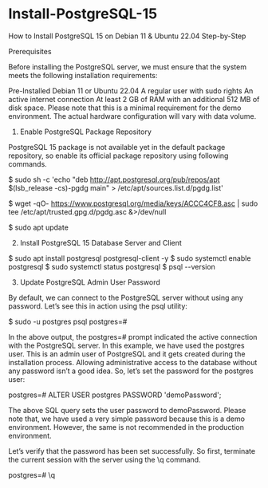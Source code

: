 # Install-PostgreSQL-15
How to Install PostgreSQL 15 on Debian  11 &amp; Ubuntu 22.04 Step-by-Step

Prerequisites

Before installing the PostgreSQL server, we must ensure that the system meets the following installation requirements:

Pre-Installed Debian 11 or Ubuntu 22.04
A regular user with sudo rights
An active internet connection
At least 2 GB of RAM with an additional 512 MB of disk space. Please note that this is a minimal requirement for the demo environment. The actual      hardware configuration will vary with data volume.

1) Enable PostgreSQL Package Repository

PostgreSQL 15 package is not available yet in the default package repository, so enable its official package repository using following commands.

$ sudo sh -c 'echo "deb http://apt.postgresql.org/pub/repos/apt $(lsb_release -cs)-pgdg main" > /etc/apt/sources.list.d/pgdg.list'

$ wget -qO- https://www.postgresql.org/media/keys/ACCC4CF8.asc | sudo tee /etc/apt/trusted.gpg.d/pgdg.asc &>/dev/null

$ sudo apt update

2) Install PostgreSQL 15 Database Server and Client

$ sudo apt install postgresql postgresql-client -y
$ sudo systemctl enable postgresql
$ sudo systemctl status postgresql
$ psql --version

3) Update PostgreSQL Admin User Password

By default, we can connect to the PostgreSQL server without using any password. Let’s see this in action using the psql utility:

$ sudo -u postgres psql
postgres=#

In the above output, the postgres=#  prompt indicated the active connection with the PostgreSQL server.
In this example, we have used the postgres user. This is an admin user of PostgreSQL and it gets created during the installation process.
Allowing administrative access to the database without any password isn’t a good idea. So, let’s set the password for the postgres user:

postgres=# ALTER USER postgres PASSWORD 'demoPassword';

The above SQL query sets the user password to demoPassword. Please note that, we have used a very simple password because this is a demo environment. However, the same is not recommended in the production environment.

Let’s verify that the password has been set successfully. So first, terminate the current session with the server using the \q command.

postgres=# \q





















